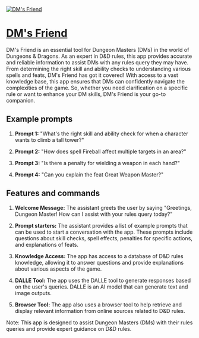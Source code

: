 [![DM's Friend](https://files.oaiusercontent.com/file-PeTE0822vOqJ0mc72URJ0NWo?se=2123-10-16T03%3A24%3A38Z&sp=r&sv=2021-08-06&sr=b&rscc=max-age%3D31536000%2C%20immutable&rscd=attachment%3B%20filename%3Da31cea06-f157-4bce-b36f-99b1db89db55.png&sig=0sJrqAaKz1sZ4XO89uDqw0n/leQ1yaFXvh6ltP%2BHNZs%3D)](https://chat.openai.com/g/g-jXKzpvoJC-dm-s-friend)

# [DM's Friend](https://chat.openai.com/g/g-jXKzpvoJC-dm-s-friend)

DM's Friend is an essential tool for Dungeon Masters (DMs) in the world of Dungeons & Dragons. As an expert in D&D rules, this app provides accurate and reliable information to assist DMs with any rules query they may have. From determining the right skill and ability checks to understanding various spells and feats, DM's Friend has got it covered! With access to a vast knowledge base, this app ensures that DMs can confidently navigate the complexities of the game. So, whether you need clarification on a specific rule or want to enhance your DM skills, DM's Friend is your go-to companion.

## Example prompts

1. **Prompt 1:** "What's the right skill and ability check for when a character wants to climb a tall tower?"

2. **Prompt 2:** "How does spell Fireball affect multiple targets in an area?"

3. **Prompt 3:** "Is there a penalty for wielding a weapon in each hand?"

4. **Prompt 4:** "Can you explain the feat Great Weapon Master?"

## Features and commands

1. **Welcome Message:** The assistant greets the user by saying "Greetings, Dungeon Master! How can I assist with your rules query today?"

2. **Prompt starters:** The assistant provides a list of example prompts that can be used to start a conversation with the app. These prompts include questions about skill checks, spell effects, penalties for specific actions, and explanations of feats.

3. **Knowledge Access:** The app has access to a database of D&D rules knowledge, allowing it to answer questions and provide explanations about various aspects of the game.

4. **DALLE Tool:** The app uses the DALLE tool to generate responses based on the user's queries. DALLE is an AI model that can generate text and image outputs.

5. **Browser Tool:** The app also uses a browser tool to help retrieve and display relevant information from online sources related to D&D rules.

Note: This app is designed to assist Dungeon Masters (DMs) with their rules queries and provide expert guidance on D&D rules.